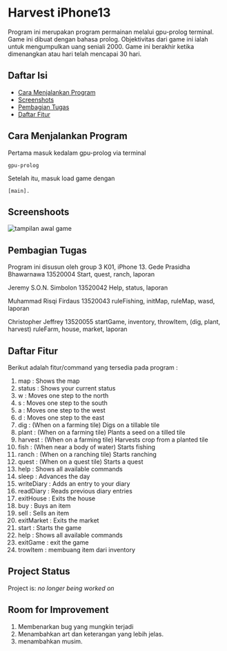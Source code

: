 
# Harvest iPhone13
Program ini merupakan program permainan melalui gpu-prolog terminal.
Game ini dibuat dengan bahasa prolog. Objektivitas dari game ini ialah untuk mengumpulkan uang seniali 2000. Game ini berakhir ketika dimenangkan atau hari telah mencapai 30 hari.

## Daftar Isi
* [Cara Menjalankan Program](#cara-menjalankan-program)
* [Screenshots](#screenshoots)
* [Pembagian Tugas](#pembagian-tugas)
* [Daftar Fitur](#daftar-isi)


## Cara Menjalankan Program
Pertama masuk kedalam gpu-prolog via terminal
```
gpu-prolog
```

Setelah itu, masuk load game dengan 
```
[main].
```

## Screenshoots
![tampilan awal game](https://i.imgur.com/7QC7XQm.png)

## Pembagian Tugas

Program ini disusun oleh group 3 K01, iPhone 13. 
Gede Prasidha Bhawarnawa 13520004
Start, quest, ranch, laporan

Jeremy S.O.N. Simbolon 13520042
Help, status, laporan

Muhammad Risqi Firdaus 13520043
ruleFishing, initMap, ruleMap, wasd, laporan

Christopher Jeffrey 13520055
startGame, inventory, throwItem, (dig, plant, harvest)  ruleFarm, house, market, laporan



## Daftar Fitur

Berikut adalah fitur/command yang tersedia pada program :

1.  map     : Shows the map
2.  status  : Shows your current status
3.  w       : Moves one step to the north
4.  s       : Moves one step to the south
5.  a       : Moves one step to the west
6.  d       : Moves one step to the east
7.  dig     : (When on a farming tile) Digs on a tillable tile
8.  plant   : (When on a farming tile) Plants a seed on a tilled tile
9.  harvest : (When on a farming tile) Harvests crop from a planted tile
10. fish    : (When near a body of water) Starts fishing
11. ranch   : (When on a ranching tile) Starts ranching
12. quest   : (When on a quest tile) Starts a quest
13. help    : Shows all available commands
14. sleep      : Advances the day
15. writeDiary : Adds an entry to your diary
16. readDiary  : Reads previous diary entries
17. exitHouse  : Exits the house
18. buy        : Buys an item
19. sell       : Sells an item
20. exitMarket : Exits the market
21. start     : Starts the game
22. help      : Shows all available commands
23. exitGame  : exit the game
24. trowItem  : membuang item dari inventory


## Project Status
Project is:  _no longer being worked on_


## Room for Improvement
1. Membenarkan bug yang mungkin terjadi
2. Menambahkan art dan keterangan yang lebih jelas.
3. menambahkan musim.